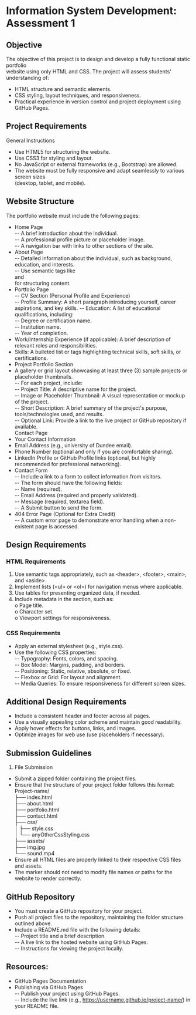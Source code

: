 # Information System Development: Assessment 1
## Objective
The objective of this project is to design and develop a fully functional static portfolio<br>
website using only HTML and CSS. The project will assess students' understanding of:<br>
- HTML structure and semantic elements.<br>
- CSS styling, layout techniques, and responsiveness.<br>
- Practical experience in version control and project deployment using GitHub Pages.<br>

## Project Requirements
General Instructions<br>
- Use HTML5 for structuring the website.<br>
- Use CSS3 for styling and layout.<br>
- No JavaScript or external frameworks (e.g., Bootstrap) are allowed.<br>
- The website must be fully responsive and adapt seamlessly to various screen sizes<br>
(desktop, tablet, and mobile).<br>

## Website Structure
The portfolio website must include the following pages:<br>
- Home Page<br>
-- A brief introduction about the individual.<br>
-- A professional profile picture or placeholder image.<br>
-- A navigation bar with links to other sections of the site.<br>
- About Page<br>
-- Detailed information about the individual, such as background, education, and interests.<br>
-- Use semantic tags like <section> and <article> for structuring content.<br>
- Portfolio Page<br>
-- CV Section (Personal Profile and Experience)<br>
-- Profile Summary: A short paragraph introducing yourself, career aspirations, and key
skills.
-- Education: A list of educational qualifications, including:<br>
-- Degree or certification name.<br>
-- Institution name.<br>
-- Year of completion.<br>
- Work/Internship Experience (if applicable): A brief description of relevant roles and
responsibilities.<br>
- Skills: A bulleted list or tags highlighting technical skills, soft skills, or certifications.<br>
- Project Portfolio Section<br>
- A gallery or grid layout showcasing at least three (3) sample projects or placeholder
thumbnails.<br>
-- For each project, include:<br>
-- Project Title: A descriptive name for the project.<br>
-- Image or Placeholder Thumbnail: A visual representation or mockup of the project.<br>
-- Short Description: A brief summary of the project's purpose, tools/technologies used,
and results.<br>
-- Optional Link: Provide a link to the live project or GitHub repository if available.<br>
Contact Page<br>
- Your Contact Information<br>
- Email Address (e.g., university of Dundee email).<br>
- Phone Number (optional and only if you are comfortable sharing).<br>
- LinkedIn Profile or GitHub Profile links (optional, but highly recommended for
professional networking).<br>
- Contact Form<br>
-- Include a link to a form to collect information from visitors.<br>
-- The form should have the following fields:<br>
-- Name (required).<br>
-- Email Address (required and properly validated).<br>
-- Message (required, textarea field).<br>
-- A Submit button to send the form.<br>
- 404 Error Page (Optional for Extra Credit)<br>
-- A custom error page to demonstrate error handling when a non-existent page is
accessed.<br>

## Design Requirements
### HTML Requirements
1. Use semantic tags appropriately, such as &lt;header&gt;, &lt;footer&gt;, &lt;main&gt;, and &lt;aside&gt;.<br>
2. Implement lists (&lt;ul&gt; or &lt;ol&gt;) for navigation menus where applicable.<br>
3. Use tables for presenting organized data, if needed.<br>
4. Include metadata in the <head> section, such as:<br>
o Page title.<br>
o Character set.<br>
o Viewport settings for responsiveness.<br>

### CSS Requirements
- Apply an external stylesheet (e.g., style.css).<br>
- Use the following CSS properties:<br>
-- Typography: Fonts, colors, and spacing.<br>
-- Box Model: Margins, padding, and borders.<br>
-- Positioning: Static, relative, absolute, or fixed.<br>
-- Flexbox or Grid: For layout and alignment.<br>
-- Media Queries: To ensure responsiveness for different screen sizes.<br>

## Additional Design Requirements
- Include a consistent header and footer across all pages.<br>
- Use a visually appealing color scheme and maintain good readability.<br>
- Apply hover effects for buttons, links, and images.<br>
- Optimize images for web use (use placeholders if necessary).<br>

## Submission Guidelines
1. File Submission<br>
- Submit a zipped folder containing the project files.<br>
- Ensure that the structure of your project folder follows this format:<br>
Project-name/<br>
├── index.html<br>
├── about.html<br>
├── portfolio.html<br>
├── contact.html<br>
├── css/<br>
│ ├── style.css<br>
│ └── anyOtherCssStyling.css<br>
├── assets/<br>
├── img.jpg<br>
└── sound.mp4<br>
- Ensure all HTML files are properly linked to their respective CSS files and assets.<br>
- The marker should not need to modify file names or paths for the website to render
correctly.<br>

## GitHub Repository
- You must create a GitHub repository for your project.<br>
- Push all project files to the repository, maintaining the folder structure outlined above.<br>
- Include a README.md file with the following details:<br>
-- Project title and a brief description.<br>
-- A live link to the hosted website using GitHub Pages.<br>
-- Instructions for viewing the project locally.<br>

## Resources:
- GitHub Pages Documentation<br>
- Publishing via GitHub Pages<br>
-- Publish your project using GitHub Pages.<br>
-- Include the live link (e.g., https://username.github.io/project-name/) in your README
file.<br>
